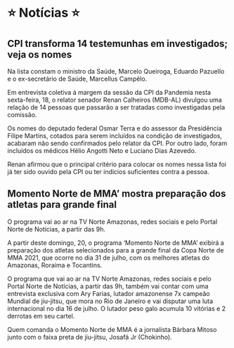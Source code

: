 # 						:star: Notícias :star:



## CPI transforma 14 testemunhas em investigados; veja os nomes

Na lista constam o ministro da Saúde, Marcelo Queiroga, Eduardo Pazuello e o ex-secretário de Saúde, Marcellus Campêlo.

Em entrevista coletiva à margem da sessão da CPI da Pandemia nesta sexta-feira, 18, o relator senador Renan Calheiros (MDB-AL) divulgou uma relação de 14 pessoas que passarão a ser tratadas como investigadas pela comissão.

Os nomes do deputado federal Osmar Terra e do assessor da Presidência Filipe Martins, cotados para serem  incluídos na condição de investigados, acabaram não sendo confirmados  pelo relator da CPI. Por outro lado, foram incluídos os médicos Hélio Angotti Neto e Luciano Dias Azevedo.

Renan afirmou que o principal critério para colocar os nomes nessa lista foi já ter sido ouvido pela CPI ou ter indícios suficientes contra a pessoa.

## Momento Norte de MMA’ mostra preparação dos atletas para grande final

O programa vai ao ar na TV Norte Amazonas, redes sociais e pelo Portal Norte de Notícias, a partir das 9h.

A partir deste domingo, 20, o programa ‘Momento Norte de MMA’ exibirá a preparação dos atletas selecionados para a grande final da Copa Norte de MMA 2021, que ocorre no dia 31 de julho, com os melhores atletas do Amazonas, Roraima e Tocantins.

O programa que vai ao ar na TV Norte Amazonas, redes sociais e pelo Portal Norte de Notícias, a partir das 9h, também vai contar com uma entrevista exclusiva com Ary Farias, lutador amazonense 7x campeão Mundial de jiu-jitsu, que mora no Rio de Janeiro e vai disputar uma luta internacional no dia 16 de julho. O lutador peso galo acumula 10 vitórias e 2 derrotas em seu cartel.

Quem comanda o Momento Norte de MMA é a jornalista Bárbara Mitoso junto com o faixa preta de jiu-jitsu, Josafá Jr (Chokinho).